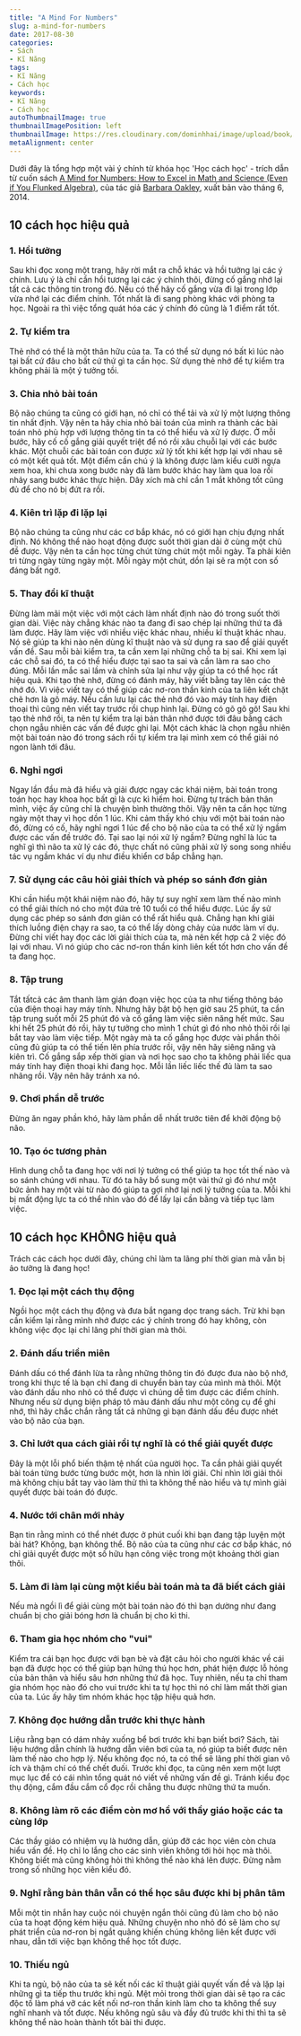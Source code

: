 ```yaml
---
title: "A Mind For Numbers"
slug: a-mind-for-numbers
date: 2017-08-30
categories:
- Sách
- Kĩ Năng
tags:
- Kĩ Năng
- Cách học
keywords:
- Kĩ Năng
- Cách học
autoThumbnailImage: true
thumbnailImagePosition: left
thumbnailImage: https://res.cloudinary.com/dominhhai/image/upload/book/a-mind-for-numbers.jpg
metaAlignment: center
---
```

Dưới đây là tổng hợp một vài ý chính từ khóa học 'Học cách học' - trích dẫn từ cuốn sách <a href="https://mathblog.com/book-review-a-mind-for-numbers/" target="_blank" rel="noopener noreferrer">A Mind for Numbers: How to Excel in Math and Science (Even if You Flunked Algebra)</a>,
của tác giả <a href="https://en.wikipedia.org/wiki/Barbara_Oakley" target="_blank" rel="noopener noreferrer">Barbara Oakley</a>, xuất bản vào tháng 6, 2014.


## 10 cách học hiệu quả

### 1. Hồi tưởng
Sau khi đọc xong một trang, hãy rời mắt ra chỗ khác và hồi tưởng lại các ý chính.
Lưu ý là chỉ cần hồi tương lại các ý chính thôi,
đừng cố gắng nhớ lại tất cả các thông tin trong đó.
Nếu có thể hãy cố gắng vừa đi lại trong lớp vừa nhớ lại các điểm chính.
Tốt nhất là đi sang phòng khác với phòng ta học.
Ngoài ra thì việc tổng quát hóa các ý chính đó cũng là 1 điểm rất tốt.

### 2. Tự kiểm tra
Thẻ nhớ có thể là một thân hữu của ta.
Ta có thể sử dụng nó bất kì lúc nào tại bất cứ đâu cho bất cứ thứ gì ta cần học.
Sử dụng thẻ nhớ để tự kiểm tra không phải là một ý tưởng tồi.

### 3. Chia nhỏ bài toán
Bộ não chúng ta cũng có giới hạn, nó chỉ có thể tải và xử lý một lượng thông tin nhất định.
Vậy nên ta hãy chia nhỏ bài toán của mình ra thành các bài toán nhỏ phù hợp với lượng thông tin ta có thể hiểu và xử lý được.
Ở mỗi bước, hãy cố cố gắng giải quyết triệt để nó rồi xâu chuỗi lại với các bước khác.
Một chuỗi các bài toán con được xử lý tốt khi kết hợp lại với nhau sẽ có một kết quả tốt.
Một điểm cần chú ý là không được làm kiểu cưỡi ngựa xem hoa,
khi chưa xong bước này đã làm bước khác hay làm qua loa rồi nhảy sang bước khác thực hiện.
Dây xích mà chỉ cần 1 mắt không tốt cũng đủ để cho nó bị đứt ra rồi.

### 4. Kiên trì lặp đi lặp lại
Bộ não chúng ta cũng như các cơ bắp khác, nó có giới hạn chịu đựng nhất định.
Nó không thể nào hoạt động được suốt thời gian dài ở cùng một chủ đề được.
Vậy nên ta cần học từng chút từng chút một mỗi ngày.
Ta phải kiên trì từng ngày từng ngày một.
Mỗi ngày một chút, dồn lại sẽ ra một con số đáng bất ngờ.

### 5. Thay đổi kĩ thuật
Đừng làm mãi một việc với một cách làm nhất định nào đó trong suốt thời gian dài.
Việc này chẳng khác nào ta đang đi sao chép lại những thứ ta đã làm được.
Hãy làm việc với nhiều việc khác nhau, nhiều kĩ thuật khác nhau.
Nó sẽ giúp ta khi nào nên dùng kĩ thuật nào và sử dụng ra sao để giải quyết vấn đề.
Sau mỗi bài kiểm tra, ta cần xem lại những chỗ ta bị sai.
Khi xem lại các chỗ sai đó, ta có thể hiểu được tại sao ta sai và cần làm ra sao cho đúng.
Mỗi lần mắc sai lầm và chỉnh sửa lại như vậy giúp ta có thể học rất hiệu quả.
Khi tạo thẻ nhớ, đừng có đánh máy, hãy viết bằng tay lên các thẻ nhớ đó.
Vì việc viết tay có thể giúp các nơ-ron thần kinh của ta liên kết chặt chẽ hơn là gõ máy.
Nếu cần lưu lại các thẻ nhớ đó vào máy tính hay điện thoại thì cũng nên viết tay trước rồi chụp hình lại. Đừng có gõ gõ gõ!
Sau khi tạo thẻ nhớ rồi, ta nên tự kiểm tra lại bản thân nhớ được tới đâu bằng cách chọn ngẫu nhiên các vấn đề được ghi lại.
Một cách khác là chọn ngẫu nhiên một bài toán nào đó trong sách rồi tự kiểm tra lại mình xem có thể giải nó ngon lành tới đâu.

### 6. Nghỉ ngơi
Ngay lần đầu mà đã hiểu và giải được ngay các khái niệm,
bài toán trong toán học hay khoa học bất gì là cực kì hiếm hoi.
Đừng tự trách bản thân mình, việc ấy cũng chỉ là chuyện bình thường thôi.
Vậy nên ta cần học từng ngày một thay vì học dồn 1 lúc.
Khi cảm thấy khó chịu với một bài toán nào đó, đừng có cố,
hãy nghỉ ngơi 1 lúc để cho bộ não của ta có thể xử lý ngầm được các vấn đề trước đó.
Tại sao lại nói xử lý ngầm? Đừng nghĩ là lúc ta nghĩ gì thì não ta xử lý các đó,
thực chất nó cũng phải xử lý song song nhiều tác vụ ngầm khác ví dụ như điều khiển cơ bắp chẳng hạn.

### 7. Sử dụng các câu hỏi giải thích và phép so sánh đơn giản
Khi cần hiểu một khái niệm nào đó, hãy tự suy nghĩ xem
làm thế nào mình có thể giải thích nó cho một đứa trẻ 10 tuổi có thể hiểu được.
Lúc ấy sử dụng các phép so sánh đơn giản có thể rất hiểu quả.
Chẳng hạn khi giải thích luồng điện chạy ra sao, ta có thể lấy dòng chảy của nước làm ví dụ.
Đừng chỉ viết hay đọc các lời giải thích của ta,
mà nên kết hợp cả 2 việc đó lại với nhau.
Vì nó giúp cho các nơ-ron thần kinh liên kết tốt hơn cho vấn đề ta đang học.

### 8. Tập trung
Tắt tấtcả các âm thanh làm gián đoạn việc học của ta
như tiếng thông báo của điện thoại hay máy tính.
Nhưng hãy bật bộ hẹn giờ sau 25 phút,
ta cần tập trung suốt mỗi 25 phút đó và cố gắng làm việc siên năng hết mức.
Sau khi hết 25 phút đó rồi, hãy tự tưởng cho mình 1 chút gì đó nho nhỏ thôi
rồi lại bắt tay vào làm việc tiếp.
Một ngày mà ta cố gắng học được vài phần thôi cũng đủ giúp ta có thể tiến lên phía trước rồi,
vậy nên hãy siêng năng và kiên trì.
Cố gắng sắp xếp thời gian và nơi học sao cho
ta không phải liếc qua máy tính hay điện thoại khi đang học.
Mỗi lần liếc liếc thế đủ làm ta sao nhãng rồi. Vậy nên hãy tránh xa nó.

### 9. Chơi phần dễ trước
Đừng ăn ngay phần khó, hãy làm phần dễ nhất trước tiên để khởi động bộ não.

### 10. Tạo óc tương phản
Hình dung chỗ ta đang học với nơi lý tưởng có thể giúp ta học tốt thế nào và so sánh chúng với nhau.
Từ đó ta hãy bổ sung một vài thứ gì đó như một bức ảnh hay một vài từ nào đó giúp ta gợi nhớ lại nơi lý tưởng của ta.
Mỗi khi bị mất động lực ta có thể nhìn vào đó để lấy lại cần bằng và tiếp tục làm việc.

## 10 cách học KHÔNG hiệu quả

Trách các cách học dưới đây, chúng chỉ làm ta lãng phí thời gian mà vẫn bị ảo tưởng là đang học!

### 1. Đọc lại một cách thụ động
Ngồi học một cách thụ động và đưa bắt ngang dọc trang sách.
Trừ khi bạn cần kiểm lại rằng mình nhớ được các ý chính trong đó hay không,
còn không việc đọc lại chỉ lãng phí thời gian mà thôi.

### 2. Đánh dấu triền miên
Đánh dấu có thể đánh lừa ta rằng những thông tin đó được đưa nào bộ nhớ,
trong khi thực tế là bạn chỉ đang di chuyển bàn tay của mình mà thôi.
Một vào đánh dấu nho nhỏ có thể được vì chúng dễ tìm được các điểm chính.
Nhưng nếu sử dụng biện pháp tô màu đánh dấu như một công cụ để ghi nhớ,
thì hãy chắc chắn rằng tất cả những gì bạn đánh dấu đều được nhét vào bộ não của bạn.

### 3. Chỉ lướt qua cách giải rồi tự nghĩ là có thể giải quyết được
Đây là một lỗi phổ biến thậm tệ nhất của người học.
Ta cần phải giải quyết bài toán từng bước từng bước một, hơn là nhìn lời giải.
Chỉ nhìn lời giải thôi mà không chịu bắt tay vào làm thử thì ta không thể nào hiểu
và tự mình giải quyết được bài toán đó được.

### 4. Nước tới chân mới nhảy
Bạn tin rằng mình có thể nhét được ở phút cuối khi bạn đang tập luyện một bài hát?
Không, bạn không thể. Bộ não của ta cũng như các cơ bắp khác,
nó chỉ giải quyết được một số hữu hạn công việc trong một khoảng thời gian thôi.

### 5. Làm đi làm lại cùng một kiểu bài toán mà ta đã biết cách giải
Nếu mà ngồi lì để giải cùng một bài toán nào đó
thì bạn dường như đang chuẩn bị cho giải bóng hơn là chuẩn bị cho kì thi.

### 6. Tham gia học nhóm cho "vui"
Kiểm tra cái bạn học được với bạn bè và đặt câu hỏi cho người khác về cái bạn đã được học
có thể giúp bạn hứng thú học hơn,
phát hiện được lỗ hỏng của bản thân
và hiểu sâu hơn những thứ đã học.
Tuy nhiên, nếu ta chỉ tham gia nhóm học nào đó cho vui trước khi ta tự học
thì nó chỉ làm mất thời gian của ta.
Lúc ấy hãy tìm nhóm khác học tập hiệu quả hơn.

### 7. Không đọc hướng dẫn trước khi thực hành
Liệu rằng bạn có dám nhảy xuống bể bơi trước khi bạn biết bơi?
Sách, tài liệu hướng dẫn chính là hướng dẫn viên bơi của ta,
nó giúp ta biết được nên làm thế nào cho hợp lý.
Nếu không đọc nó, ta có thể sẽ lãng phí thời gian vô ích
và thậm chí có thể chết đuối.
Trước khi đọc, ta cũng nên xem một lượt mục lục
để có cái nhìn tổng quát nó viết về những vấn đề gì.
Tránh kiểu đọc thụ động, cắm đầu cắm cổ đọc rồi chẳng thu được những thứ ta muốn.

### 8. Không làm rõ các điểm còn mơ hồ với thầy giáo hoặc các ta cùng lớp
Các thầy giáo có nhiệm vụ là hướng dẫn, giúp đỡ các học viên còn chưa hiểu vấn đề.
Họ chỉ lo lắng cho các sinh viên không tới hỏi học mà thôi.
Không biết mà cũng không hỏi thì không thể nào khá lên được.
Đừng nằm trong số những học viên kiểu đó.

### 9. Nghĩ rằng bản thân vẫn có thể học sâu được khi bị phân tâm
Mỗi một tin nhắn hay cuộc nói chuyện ngắn thôi
cũng đủ làm cho bộ não của ta hoạt động kém hiệu quả.
Những chuyện nho nhỏ đó sẽ làm cho sự phát triển của nơ-ron bị ngắt quãng
khiến chúng không liên kết được với nhau, dẫn tới việc bạn không thể học tốt được.

### 10. Thiếu ngủ
Khi ta ngủ, bộ não của ta sẽ kết nối các kĩ thuật giải quyết vấn đề
và lặp lại những gì ta tiếp thu trước khi ngủ.
Mệt mỏi trong thời gian dài sẽ tạo ra các độc tố làm phá vỡ các kết nối nơ-ron thần kinh
làm cho ta không thể suy nghĩ nhanh và tốt được.
Nếu không ngủ sâu và đầy đủ trước khi thi thì ta sẽ không thể nào hoàn thành tốt bài thi được.

